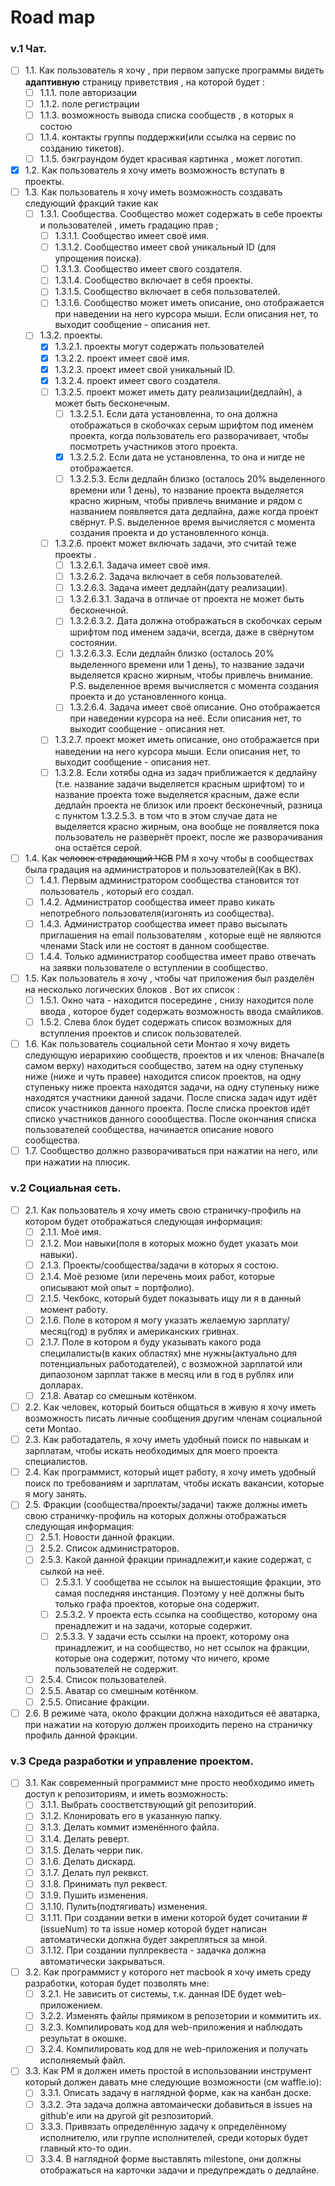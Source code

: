 Road map
=====================

### v.1 Чат.

* [ ] 1.1. Как пользователь я хочу , при первом запуске программы видеть **адаптивную** страницу приветствия , на которой будет :
   * [ ] 1.1.1. поле авторизации 
   * [ ] 1.1.2. поле регистрации 
   * [ ] 1.1.3. возможность вывода списка сообществ , в которых я состою
   * [ ] 1.1.4. контакты группы поддержки(или ссылка на сервис по созданию тикетов).
   * [ ] 1.1.5. бэкграундом будет красивая картинка , может логотип.
* [X] 1.2. Как пользователь я хочу иметь возможность вступать в проекты.
* [ ] 1.3. Как пользователь я хочу иметь возможность создавать следующий фракций такие как 
   * [ ] 1.3.1. Cообщества. Сообщество может содержать в себе проекты и пользователей , иметь градацию прав ;
      * [ ] 1.3.1.1. Сообщество имеет своё имя.
      * [ ] 1.3.1.2. Сообщество имеет свой уникальный ID (для упрощения поиска).
      * [ ] 1.3.1.3. Сообщество имеет свого создателя.
      * [ ] 1.3.1.4. Сообщество включает в себя проекты.
      * [ ] 1.3.1.5. Сообщество включает в себя пользователей.
      * [ ] 1.3.1.6. Сообщество может иметь описание, оно отображается при наведении на него курсора мыши. Если описания нет, то выходит сообщение - описания нет. 
   * [ ] 1.3.2. проекты.
      * [X] 1.3.2.1. проекты могут содержать пользователей
      * [X] 1.3.2.2. проект имеет своё имя.
      * [X] 1.3.2.3. проект имеет свой уникальный ID.
      * [X] 1.3.2.4. проект имеет свого создателя.
      * [ ] 1.3.2.5. проект может иметь дату реализации(дедлайн), а может быть бесконечным.
        * [ ] 1.3.2.5.1. Если дата установленна, то она должна отображаться в скобочках серым шрифтом под именем проекта, когда пользователь его разворачивает, чтобы посмотреть участников этого проекта.
        * [X] 1.3.2.5.2. Если дата не установленна, то она и нигде не отображается.
        * [ ] 1.3.2.5.3. Если дедлайн близко (осталось 20% выделенного времени или 1 день), то название проекта выделяется красно жирным, чтобы привлечь внимание и рядом с названием появляется дата дедлайна, даже когда проект свёрнут. P.S. выделенное время вычисляется с момента создания проекта и до установленного конца.
      * [ ] 1.3.2.6. проект может включать задачи, это считай теже проекты .
        * [ ] 1.3.2.6.1. Задача имеет своё имя.
        * [ ] 1.3.2.6.2. Задача включает в себя пользователей.
        * [ ] 1.3.2.6.3. Задача имеет дедлайн(дату реализации).
         * [ ] 1.3.2.6.3.1. Задача в отличае от проекта не может быть бесконечной.
         * [ ] 1.3.2.6.3.2. Дата должна отображаться в скобочках серым шрифтом под именем задачи, всегда, даже в свёрнутом состоянии. 
         * [ ] 1.3.2.6.3.3. Если дедлайн близко (осталось 20% выделенного времени или 1 день), то название задачи выделяется красно жирным, чтобы привлечь внимание. P.S. выделенное время вычисляется с момента создания проекта и до установленного конца.            
        * [ ] 1.3.2.6.4. Задача имеет своё описание. Оно отображается при наведении курсора на неё. Если описания нет, то выходит сообщение - описания нет.
      * [ ] 1.3.2.7. проект может иметь описание, оно отображается при наведении на него курсора мыши. Если описания нет, то выходит сообщение - описания нет.        
      * [ ] 1.3.2.8. Если хотябы одна из задач приближается к дедлайну (т.е. название задачи выделяется красным шрифтом) то и название проекта тоже выделяется красным, даже если дедлайн проекта не близок или проект бесконечный, разница с пунктом 1.3.2.5.3. в том что в этом случае дата не выделяется красно жирным, она вообще не появляется пока пользователь не развернёт проект, после же разворачивания она остаётся серой.
* [ ] 1.4. Как ~~человек страдающий ЧСВ~~ PM я хочу чтобы в сообществах была градация на администраторов и пользователей(Как в ВК).
   * [ ] 1.4.1. Первым  администратором сообщества становится тот пользователь , который его создал.
   * [ ] 1.4.2. Администратор сообщества имеет право кикать непотребного пользователя(изгонять из сообщества).
   * [ ] 1.4.3. Администратор сообщества имеет право высылать приглашения на email пользователям , которые ещё не являются членами Stack или не состоят в данном сообществе.
   * [ ] 1.4.4. Только  администратор сообщества имеет право отвечать на заявки пользователе о вступлении в сообщество.
* [ ] 1.5. Как пользователь я хочу , чтобы чат приложения был разделён на несколько логических блоков . Вот их список :
   * [ ] 1.5.1. Окно чата - находится посередине , снизу находится поле ввода , которое будет содержать возможность ввода смайликов.
   * [ ] 1.5.2. Слева блок будет содержать список возможных для вступления проектов и список пользователей.
* [ ] 1.6. Как пользователь социальной сети Монтао я хочу видеть следующую иерарихию сообществ, проектов и их членов: Вначале(в самом верху) находиться сообщество, затем на одну ступеньку ниже (ниже и чуть правее) находится список проектов, на одну ступеньку ниже проекта находятся задачи, на одну ступеньку ниже находятся участники данной задачи. После списка задач идут идёт список участников данного проекта. После списка проектов идёт списко участников данного соообщества. После окончания списка пользователей сообщества, начинается описание нового сообщества.
* [ ] 1.7. Сообщество должно разворачиваться при нажатии на него, или при нажатии на плюсик.

### v.2 Социальная сеть.

* [ ] 2.1. Как пользователь я хочу иметь свою страничку-профиль на котором будет отображаться следующая информация:
    * [ ] 2.1.1. Моё имя.
    * [ ] 2.1.2. Мои навыки(поля в которых можно будет указать мои навыки).
    * [ ] 2.1.3. Проекты/сообщества/задачи в которых я состою.
    * [ ] 2.1.4. Моё резюме (или перечень моих работ, которые описывают мой опыт = портфолио).
    * [ ] 2.1.5. Чекбокс, который будет показывать ищу ли я в данный момент работу.
    * [ ] 2.1.6. Поле в котором я могу указать желаемую зарплату/месяц(год) в рублях и американских гривнах.
    * [ ] 2.1.7. Поле в котором я буду указывать какого рода специлалисты(в каких областях) мне нужны(актуально для потенциальных работодателей), с возможной зарплатой или дипаозоном зарплат также в месяц или в год в рублях или долларах.
    * [ ] 2.1.8. Аватар со смешным котёнком.
* [ ] 2.2. Как человек, который боиться общаться в живую я хочу иметь возможность писать личные сообщения другим членам социальной сети Montao.
* [ ] 2.3. Как работадатель, я хочу иметь удобный поиск по навыкам и зарплатам, чтобы искать необходимых для моего проекта специалистов.
* [ ] 2.4. Как программист, который ищет работу, я хочу иметь удобный поиск по требованиям и зарплатам, чтобы искать вакансии, которые я могу занять.
* [ ] 2.5. Фракции (сообщества/проекты/задачи) также должны иметь свою страничку-профиль на которых должны отображаться следующая информация:
    * [ ] 2.5.1. Новости данной фракции.
    * [ ] 2.5.2. Список администраторов.
    * [ ] 2.5.3. Какой данной фракции принадлежит,и какие содержат, с сылкой на неё.
        * [ ] 2.5.3.1. У сообщетва не ссылок на вышестоящие фракции, это самая последняя инстанция. Поэтому у неё должны быть только графа проектов, которые она содержит.
        * [ ] 2.5.3.2. У проекта есть ссылка на сообщество, которому она пренадлежит и на задачи, которые содержит.
        * [ ] 2.5.3.3. У задачи есть ссылки на проект, которому она принадлежит, и на сообщество, но нет ссылок на фракции, которые она содержит, потому что ничего, кроме пользователей не содержит.
    * [ ] 2.5.4. Список пользователей.
    * [ ] 2.5.5. Аватар со смешным котёнком.
    * [ ] 2.5.5. Описание фракции.
* [ ] 2.6. В режиме чата, около фракции должна находиться её аватарка, при нажатии на которую должен проиходить перено на страничку профиль данной фракции.

### v.3 Среда разработки и управление проектом.

* [ ] 3.1. Как современный программист мне просто необходимо иметь доступ к репозиториям, и иметь возможность:
    * [ ] 3.1.1. Выбрать соостветствующий git репозиторий.
    * [ ] 3.1.2. Клонировать его в указанную папку.
    * [ ] 3.1.3. Делать коммит изменённого файла.
    * [ ] 3.1.4. Делать реверт.
    * [ ] 3.1.5. Делать черри пик.
    * [ ] 3.1.6. Делать дискард.
    * [ ] 3.1.7. Делать пул реквкст.
    * [ ] 3.1.8. Принимать пул реквест.
    * [ ] 3.1.9. Пушить изменения.
    * [ ] 3.1.10. Пулить(подтягивать) изменения.
    * [ ] 3.1.11. При создании ветки в имени которой будет сочитании #(issueNum) то та issue номер которой будет написан автоматически должна будет закрепляться за мной.
    * [ ] 3.1.12. При  создании пуллреквеста - задачка должна автоматически закрываться.
* [ ] 3.2. Как программист у которого нет macbook я хочу иметь среду разработки, которая будет позволять мне:
    * [ ] 3.2.1. Не зависить от системы, т.к. данная IDE будет web-приложением.
    * [ ] 3.2.2. Изменять файлы прямиком в репозетории и коммитить их.
    * [ ] 3.2.3. Компилировать код для web-приложения и наблюдать результат в окошке.
    * [ ] 3.2.4. Компилировать код для не web-приложения и получать исполняемый файл.
* [ ] 3.3. Как PM я должен иметь простой в использовании инструмент который должен давать мне следующие возможности (см waffle.io):
    * [ ] 3.3.1. Описать задачу в наглядной форме, как на канбан доске.
    * [ ] 3.3.2. Эта задача должна автомаически добавиться в issues на github'e или на другой git резпозиторий.
    * [ ] 3.3.3. Привязать определённую задачу к определённому исполнителю, или группе исполнителей, среди которых будет главный кто-то один.
    * [ ] 3.3.4. В наглядной форме выставлять milestone, они должны отображаться на карточки задачи и предупреждать о дедлайне. 
